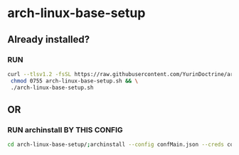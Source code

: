 # arch-linux-base-setup

## **Already installed?**
### RUN

```sh
curl --tlsv1.2 -fsSL https://raw.githubusercontent.com/YurinDoctrine/arch-linux-base-setup/main/arch-linux-base-setup.sh >arch-linux-base-setup.sh && \
 chmod 0755 arch-linux-base-setup.sh && \
 ./arch-linux-base-setup.sh

```
## **OR**
### RUN archinstall BY THIS CONFIG

```sh
cd arch-linux-base-setup/;archinstall --config confMain.json --creds confCreds.json --disk-layouts=confDisk.json

```
